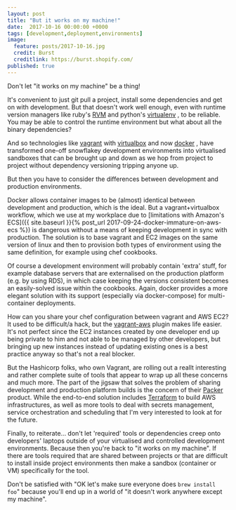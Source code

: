 ```yaml
---
layout: post
title: "But it works on my machine!"
date:  2017-10-16 00:00:00 +0000
tags: [development,deployment,environments]
image:
  feature: posts/2017-10-16.jpg
  credit: Burst
  creditlink: https://burst.shopify.com/
published: true
---
```

Don't let "it works on my machine" be a thing!

It's convenient to just git pull a project, install some dependencies
and get on with development. But that doesn't work well enough, even with runtime
version managers like ruby's
[RVM](https://rvm.io)
and python's
[virtualenv](https://virtualenv.pypa.io/en/stable/)
, to be
reliable. You may be able to control the runtime environment but
what about all the binary dependencies?

And so technologies like
[vagrant](https://www.vagrantup.com)
with
[virtualbox](http://www.virtualbox.org)
and now
[docker](https://www.docker.com)
, have transformed
one-off snowflakey development environments into virtualised
sandboxes that can be brought up and down as
we hop from project to project without
dependency versioning tripping anyone up.

But then you have to consider the differences between development
and production environments.

Docker allows container images to be (almost) identical between
development and production, which is the ideal. But a vagrant+virtualbox
workflow, which we use at my workplace due to
[limitations with Amazon's ECS]({{ site.baseurl }}{% post_url 2017-09-24-docker-immature-on-aws-ecs %})
is dangerous without a means of keeping development in sync
with production. The solution is to base vagrant and
EC2 images on the same version of linux and then to
provision both types of environment using the same
definition, for example using chef cookbooks.

Of course a development environment will probably contain
'extra' stuff, for example database servers that are externalised
on the production platform (e.g. by using RDS), in which case
keeping the versions consistent becomes an easily-solved issue
within the cookbooks. Again, docker provides a more elegant solution
with its support (especially via docker-compose) for multi-container
deployments.

How can you share your chef configuration between vagrant and
AWS EC2? It used to be difficult/a hack, but the
[vagrant-aws](https://github.com/mitchellh/vagrant-aws)
plugin makes life easier. It's not perfect since the EC2 instances
created by one developer end up being private to him and not able to
be managed by other developers, but bringing up new instances
instead of updating existing ones is a best practice anyway so
that's not a real blocker.

But the Hashicorp folks, who own Vagrant, are rolling out
a reallt interesting and rather complete suite of tools
that appear to wrap up all these concerns and
much more. The part of the jigsaw that solves the problem of sharing
development and production platform builds is the concern of their
[Packer](https://www.packer.io/)
product. While the end-to-end solution includes
[Terraform](https://www.terraform.io/)
to build AWS infrastructures, as well as more tools
to deal with secrets management, service orchestration and
scheduling that I'm very interested to look at for the future.

Finally, to reiterate... don't let 'required' tools or dependencies creep onto developers'
laptops outside of your virtualised and controlled development environments.
Because then you're back to "it works on my machine".
If there are tools required that are shared between projects
or that are difficult to install inside project environments then
make a sandbox (container or VM) specifically for the tool.

Don't be satisfied with "OK let's make sure everyone does
`brew install foo`" because you'll
end up in a world of "it doesn't work anywhere except my machine".
